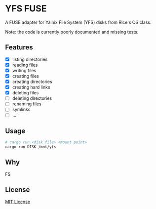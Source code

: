 # YFS FUSE

A FUSE adapter for Yalnix File System (YFS) disks from Rice's OS class.

Note: the code is currently poorly documented and missing tests.

## Features

- [x] listing directories
- [x] reading files
- [x] writing files
- [x] creating files
- [x] creating directories
- [x] creating hard links
- [x] deleting files
- [ ] deleting directories
- [ ] renaming files
- [ ] symlinks
- [ ] …

## Usage

```sh
# cargo run <disk file> <mount point>
cargo run DISK /mnt/yfs
```

## Why

FS

## License

[MIT License](./LICENSE)
